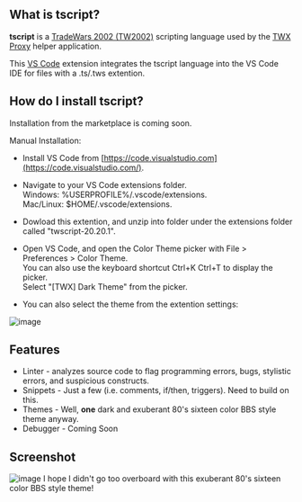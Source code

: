 ## What is tscript?

**tscript** is a [TradeWars 2002 (TW2002)](http://www.eisonline.com) scripting language used by the [TWX Proxy](https://github.com/TW2002/TWX-Sharp) helper application.

This [VS Code](https://code.visualstudio.com/) extension integrates the tscript language into the VS Code IDE for files with a .ts/.tws extention. 

## How do I install tscript?

Installation from the marketplace is coming soon.

Manual Installation:

- Install VS Code from [https://code.visualstudio.com](https://code.visualstudio.com/).

- Navigate to your VS Code extensions folder.<BR>
    Windows: %USERPROFILE%/.vscode/extensions.<BR>
    Mac/Linux: $HOME/.vscode/extensions.<BR>

- Dowload this extention, and unzip into folder under the extensions folder called "twscript-20.20.1".

- Open VS Code, and open the Color Theme picker with File > Preferences > Color Theme.<br>
   You can also use the keyboard shortcut Ctrl+K Ctrl+T to display the picker.<br>
   Select "[TWX] Dark Theme" from the picker.

- You can also select the theme from the extention settings:

![image](https://user-images.githubusercontent.com/3355654/72086597-c8b14780-32cc-11ea-86df-c41e1a390b19.png)

## Features

- Linter - analyzes source code to flag programming errors, bugs, stylistic errors, and suspicious constructs.
- Snippets - Just a few (i.e. comments, if/then, triggers). Need to build on this.
- Themes - Well, **one** dark and exuberant 80's sixteen color BBS style theme anyway.
- Debugger - Coming Soon

## Screenshot

![image](https://user-images.githubusercontent.com/3355654/68539985-df7d0180-0350-11ea-8020-42f3079f54df.png)
I hope I didn't go too overboard with this exuberant 80's sixteen color BBS style theme!
